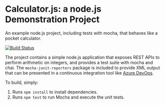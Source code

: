 Calculator.js: a node.js Demonstration Project
==============================================
An example node.js project, including tests with mocha, that behaves like
a pocket calculator.

[![Build Status](https://dev.azure.com/robertbeckerHS91N/Integrating%20external%20source%20control%20with%20az%20pipelines/_apis/build/status%2Fbecker-test.calculator?branchName=master)](https://dev.azure.com/robertbeckerHS91N/Integrating%20external%20source%20control%20with%20az%20pipelines/_build/latest?definitionId=1&branchName=master)

The project contains a simple node.js application that exposes REST APIs
to perform arithmetic on integers, and provides a test suite with mocha
and chai.  The `mocha-junit-reporters` package is included to provide XML
output that can be presented in a continuous integration tool like
[Azure DevOps](https://azure.com/devops).

To build, simply:

1. Runs `npm install` to install dependencies.
2. Runs `npm test` to run Mocha and execute the unit tests.

